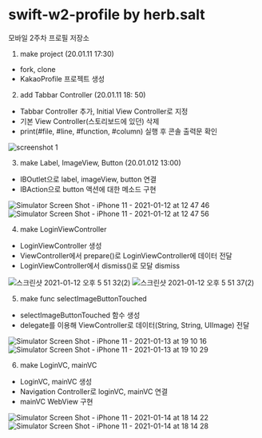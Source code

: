 # swift-w2-profile by herb.salt
모바일 2주차 프로필 저장소

1. make project (20.01.11 17:30)
 - fork, clone
 - KakaoProfile 프로젝트 생성
 
 2. add Tabbar Controller (20.01.11 18: 50)
- Tabbar Controller 추가, Initial View Controller로 지정
- 기본 View Controller(스토리보드에 있던) 삭제
- print(#file, #line, #function, #column) 실행 후 콘솔 출력문 확인

![screenshot 1](https://user-images.githubusercontent.com/28801805/104168650-b7e86400-5441-11eb-910e-5b0e592775ab.png)

3. make Label, ImageView, Button (20.01.012 13:00)
-  IBOutlet으로 label, imageView, button 연결
- IBAction으로 button 액션에 대한 메소드 구현

![Simulator Screen Shot - iPhone 11 - 2021-01-12 at 12 47 46](https://user-images.githubusercontent.com/28801805/104267394-e3685e80-54d4-11eb-876c-e25d04e6a1e2.png)
![Simulator Screen Shot - iPhone 11 - 2021-01-12 at 12 47 56](https://user-images.githubusercontent.com/28801805/104267396-e400f500-54d4-11eb-9f83-c330ec115861.png)

4. make LoginViewController
- LoginViewController 생성
- ViewController에서 prepare()로 LoginViewController에 데이터 전달
- LoginViewController에서 dismiss()로 모달 dismiss

![스크린샷 2021-01-12 오후 5 51 32(2)](https://user-images.githubusercontent.com/28801805/104291495-f09a4300-54fe-11eb-807b-d4bb08fc4c30.png)
![스크린샷 2021-01-12 오후 5 51 37(2)](https://user-images.githubusercontent.com/28801805/104291507-f2fc9d00-54fe-11eb-9a4e-3d3898eddd58.png)

5. make func selectImageButtonTouched
- selectImageButtonTouched 함수 생성
- delegate를 이용해 ViewController로 데이터(String, String, UIImage) 전달

![Simulator Screen Shot - iPhone 11 - 2021-01-13 at 19 10 16](https://user-images.githubusercontent.com/28801805/104438485-6374ee00-55d3-11eb-8d4e-22fba81f61c6.png)
![Simulator Screen Shot - iPhone 11 - 2021-01-13 at 19 10 29](https://user-images.githubusercontent.com/28801805/104438486-64a61b00-55d3-11eb-96fc-f0874d72ab59.png)

6. make LoginVC, mainVC
- LoginVC, mainVC 생성
- Navigation Controller로 loginVC, mainVC 연결
- mainVC WebView 구현

![Simulator Screen Shot - iPhone 11 - 2021-01-14 at 18 14 22](https://user-images.githubusercontent.com/28801805/104569845-8e734680-5694-11eb-9873-3635e461f329.png)
![Simulator Screen Shot - iPhone 11 - 2021-01-14 at 18 14 28](https://user-images.githubusercontent.com/28801805/104569849-903d0a00-5694-11eb-86d6-9867beab778e.png)
